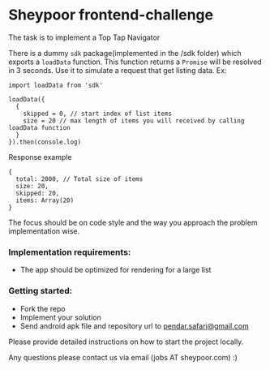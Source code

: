 # Sheypoor frontend-challenge

The task is to implement a Top Tap Navigator

There is a dummy `sdk` package(implemented in the /sdk folder) which exports a `loadData` function. This function returns a `Promise` will be resolved in 3 seconds.
Use it to simulate a request that get listing data. 
Ex:

```
import loadData from 'sdk'

loadData({
  {
    skipped = 0, // start index of list items
    size = 20 // max length of items you will received by calling loadData function
  }
}).then(console.log)

```
Response example

```
{
  total: 2000, // Total size of items
  size: 20,
  skipped: 20,
  items: Array(20)
}
```

The focus should be on code style and the way you approach the problem implementation wise.

### Implementation requirements:

- The app should be optimized for rendering  for a large list

### Getting started:

- Fork the repo
- Implement your solution
- Send android apk file and repository url to pendar.safari@gmail.com

Please provide detailed instructions
on how to start the project locally.

Any questions please contact us via email (jobs AT sheypoor.com) :)
